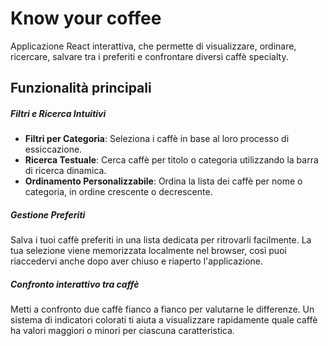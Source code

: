 # Know your coffee

Applicazione React interattiva, che permette di visualizzare, ordinare, ricercare, salvare tra i preferiti e confrontare diversi caffè specialty.

## Funzionalità principali

##### _Filtri e Ricerca Intuitivi_
* **Filtri per Categoria**: Seleziona i caffè in base al loro processo di essiccazione.
* **Ricerca Testuale**: Cerca caffè per titolo o categoria utilizzando la barra di ricerca dinamica.
* **Ordinamento Personalizzabile**: Ordina la lista dei caffè per nome o categoria, in ordine crescente o decrescente.

##### _Gestione Preferiti_

Salva i tuoi caffè preferiti in una lista dedicata per ritrovarli facilmente. La tua selezione viene memorizzata localmente nel browser, così puoi riaccedervi anche dopo aver chiuso e riaperto l'applicazione.

##### _Confronto interattivo tra caffè_
Metti a confronto due caffè fianco a fianco per valutarne le differenze. Un sistema di indicatori colorati ti aiuta a visualizzare rapidamente quale caffè ha valori maggiori o minori per ciascuna caratteristica.